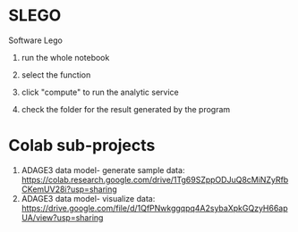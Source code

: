 # SLEGO
Software Lego

1. run the whole notebook

2. select the function 

3. click "compute" to run the analytic service

4. check the folder for the result generated by the program


# Colab sub-projects

1. ADAGE3 data model- generate sample data: https://colab.research.google.com/drive/1Tg69SZppODJuQ8cMiNZyRfbCKemUV28i?usp=sharing
2. ADAGE3 data model- visualize data: https://drive.google.com/file/d/1QfPNwkggqpq4A2sybaXpkGQzyH66apUA/view?usp=sharing